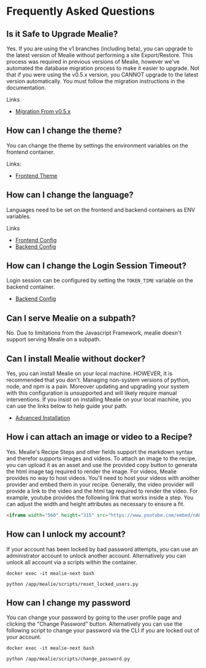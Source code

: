 # Frequently Asked Questions

## Is it Safe to Upgrade Mealie?

Yes. If you are using the v1 branches (including beta), you can upgrade to the latest version of Mealie without performing a site Export/Restore. This process was required in previous versions of Mealie, however we've automated the database migration process to make it easier to upgrade. Not that if you were using the v0.5.x version, you CANNOT upgrade to the latest version automatically. You must follow the migration instructions in the documentation.

Links

- [Migration From v0.5.x](./migrating-to-mealie-v1.md)

## How can I change the theme?

You can change the theme by settings the environment variables on the frontend container.

Links:

- [Frontend Theme](./installation/frontend-config#themeing)

## How can I change the language?

Languages need to be set on the frontend and backend containers as ENV variables.

Links

- [Frontend Config](./installation/frontend-config/)
- [Backend Config](./installation/backend-config/)

## How can I change the Login Session Timeout?

Login session can be configured by setting the `TOKEN_TIME` variable on the backend container.

- [Backend Config](./installation/backend-config/)

## Can I serve Mealie on a subpath?

No. Due to limitations from the Javascript Framework, mealie doesn't support serving Mealie on a subpath.

## Can I install Mealie without docker?

Yes, you can install Mealie on your local machine. HOWEVER, it is recommended that you don't. Managing non-system versions of python, node, and npm is a pain. Moreover updating and upgrading your system with this configuration is unsupported and will likely require manual interventions. If you insist on installing Mealie on your local machine, you can use the links below to help guide your path.

- [Advanced Installation](./installation/advanced/)

## How i can attach an image or video to a Recipe?

Yes. Mealie's Recipe Steps and other fields support the markdown syntax and therefor supports images and videos. To attach an image to the recipe, you can upload it as an asset and use the provided copy button to generate the html image tag required to render the image. For videos, Mealie provides no way to host videos. You'll need to host your videos with another provider and embed them in your recipe. Generally, the video provider will provide a link to the video and the html tag required to render the video. For example, youtube provides the following link that works inside a step. You can adjust the width and height attributes as necessary to ensure a fit.

```html
<iframe width="560" height="315" src="https://www.youtube.com/embed/nAUwKeO93bY" title="YouTube video player" frameborder="0" allow="accelerometer; autoplay; clipboard-write; encrypted-media; gyroscope; picture-in-picture" allowfullscreen></iframe>
```

## How can I unlock my account?

If your account has been locked by bad password attempts, you can use an administrator account to unlock another account. Alternatively you can unlock all account via a scripts within the container.

```shell
docker exec -it mealie-next bash

python /app/mealie/scripts/reset_locked_users.py
```

## How can I change my password

You can change your password by going to the user profile page and clicking the "Change Password" button. Alternatively you can use the following script to change your password via the CLI if you are locked out of your account.

```shell
docker exec -it mealie-next bash

python /app/mealie/scripts/change_password.py
```

